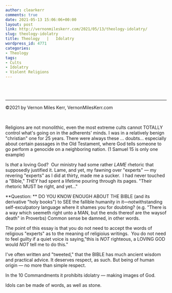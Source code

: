 ```yaml
---
author: clearkerr
comments: true
date: 2021-05-13 15:06:06+00:00
layout: post
link: http://vernonmileskerr.com/2021/05/13/theology-idolatry/
slug: theology-idolatry
title: Theology   |   Idolatry
wordpress_id: 4771
categories:
- Theology
tags:
- Cults
- Idolatry
- Violent Religions
---
```


 




###### <del>

* * *

</del>©2021 by Vernon Miles Kerr, VernonMilesKerr.com




 






Religions are not monolithic, even the most extreme cults cannot TOTALLY control what's going on in the adherents' minds. I was in a relatively benign "christian" one for 25 years. There were always these ... doubts... especially about certain passages in the Old Testament, where God tells someone to go perform a genocide on a neighboring nation. (1 Samuel 15 is only one example)







Is _that_ a loving God?  Our ministry had some rather _LAME_ rhetoric that supposedly justified it. Lame, and yet, my fawning over "experts" — my revering "experts" as I did at thirty, made me a sucker.  I had never touched a "Bible," _THEY_ had spent a lifetime pouring through its pages. "Their rhetoric MUST be right, and yet..."







**Question: ** DO YOU KNOW ENOUGH ABOUT THE BIBLE (and its derivative "holy books") to SEE the fallible humanity in it—notwithstanding self-exculpatory language where it shames you for doubting? (e.g. "There is a way which seemeth right unto a MAN, but the ends thereof are the waysof death" in Proverbs)    Common sense be damned, in other words.







The point of this essay is that you do not need to accept the words of religious "experts" as to the meaning of religioius writings.  You do not need to feel guilty if a quiet voice is saying,"this is _NOT_ righteous, a LOVING GOD would _NOT_ tell me to do this."







I've often written and "tweeted," that the BIBLE has much ancient wisdom and practical advice. It deserves respect, as such.  But being of human origin — no more than simple respect. 







In the 10 Commandments it prohibits idolatry —  making images of God.







Idols can be made of words, as well as stone.









